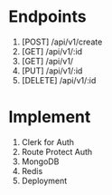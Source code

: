# Endpoints

1. [POST] /api/v1/create
2. [GET] /api/v1/:id
3. [GET] /api/v1/
4. [PUT] /api/v1/:id
5. [DELETE] /api/v1/:id

# Implement

1. Clerk for Auth
2. Route Protect Auth
3. MongoDB
4. Redis
5. Deployment
